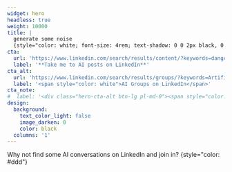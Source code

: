 ```yaml
---
widget: hero
headless: true
weight: 10000
title: |
  generate some noise
  {style="color: white; font-size: 4rem; text-shadow: 0 0 2px black, 0 0 2px black, 0 0 2px black, 0 0 2px black;"}
cta:
  url: 'https://www.linkedin.com/search/results/content/?keywords=dangers%20of%20artificial%20intelligence&sortBy="date_posted"'
  label: '**Take me to AI posts on LinkedIn**'
cta_alt:
  url: 'https://www.linkedin.com/search/results/groups/?keywords=Artificial%20Intelligence'
  label: '<span style="color: white">AI Groups on LinkedIn</span>'
cta_note:
#  label: '<div class="hero-cta-alt btn-lg pl-md-0"><span style="color:#fff">Other social networks are available</span></div>'
design:
  background:
    text_color_light: false
    image_darken: 0
    color: black
  columns: '1'
---
```


Why not find some AI conversations on LinkedIn and join in?
{style="color: #ddd"}
